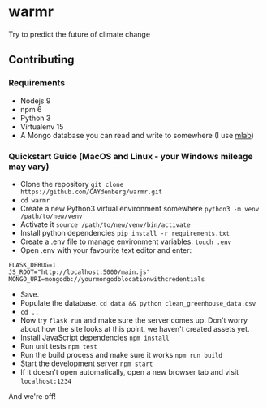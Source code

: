 # warmr
Try to predict the future of climate change

## Contributing

### Requirements

- Nodejs 9
- npm 6
- Python 3
- Virtualenv 15
- A Mongo database you can read and write to somewhere (I use [mlab](https://mlab.com/))

### Quickstart Guide (MacOS and Linux - your Windows mileage may vary)

- Clone the repository `git clone https://github.com/CAYdenberg/warmr.git`
- `cd warmr`
- Create a new Python3 virtual environment somewhere `python3 -m venv /path/to/new/venv`
- Activate it `source /path/to/new/venv/bin/activate`
- Install python dependencies `pip install -r requirements.txt`
- Create a .env file to manage environment variables: `touch .env`
- Open .env with your favourite text editor and enter:

```
FLASK_DEBUG=1
JS_ROOT="http://localhost:5000/main.js"
MONGO_URI=mongodb://yourmongodblocationwithcredentials
```

- Save.
- Populate the database. `cd data && python clean_greenhouse_data.csv`
- `cd ..`
- Now try `flask run` and make sure the server comes up. Don't worry about how the site looks at this point, we haven't created assets yet.
- Install JavaScript dependencies `npm install`
- Run unit tests `npm test`
- Run the build process and make sure it works `npm run build`
- Start the development server `npm start`
- If it doesn't open automatically, open a new browser tab and visit `localhost:1234`

And we're off!
